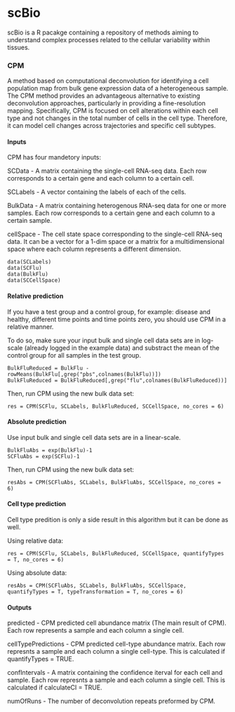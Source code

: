 # scBio
scBio is a R pacakge containing a repository of methods aiming to understand complex processes related to the cellular variability within tissues.

### CPM
A method based on computational deconvolution for identifying a cell population map from bulk gene expression data of a heterogeneous sample. The CPM method provides an advantageous alternative to existing deconvolution approaches, particularly in providing a fine-resolution mapping. Specifically, CPM is focused on cell alterations within each cell type and not changes in the total number of cells in the cell type. Therefore, it can model cell changes across trajectories and specific cell subtypes.

#### Inputs
CPM has four mandetory inputs:

SCData - A matrix containing the single-cell RNA-seq data. Each row corresponds to a certain gene and each column to a certain cell.

SCLabels - A vector containing the labels of each of the cells.

BulkData - A matrix containing heterogenous RNA-seq data for one or more samples. Each row corresponds to a certain gene and each column to a certain sample.

cellSpace - The cell state space corresponding to the single-cell RNA-seq data. It can be a vector for a 1-dim space or a matrix for a multidimensional space where each column represents a different dimension.

```
data(SCLabels)
data(SCFlu)
data(BulkFlu)
data(SCCellSpace)
```

#### Relative prediction
If you have a test group and a control group, for example: disease and healthy, different time points and time points zero, you should use CPM in a relative manner.

To do so, make sure your input bulk and single cell data sets are in log-scale (already logged in the example data) and substract the mean of the control group for all samples in the test group.

```
BulkFluReduced = BulkFlu - rowMeans(BulkFlu[,grep("pbs",colnames(BulkFlu))])
BulkFluReduced = BulkFluReduced[,grep("flu",colnames(BulkFluReduced))]
```

Then, run CPM using the new bulk data set:

```
res = CPM(SCFlu, SCLabels, BulkFluReduced, SCCellSpace, no_cores = 6)
```

#### Absolute prediction
Use input bulk and single cell data sets are in a linear-scale.

```
BulkFluAbs = exp(BulkFlu)-1
SCFluAbs = exp(SCFlu)-1
```

Then, run CPM using the new bulk data set:

```
resAbs = CPM(SCFluAbs, SCLabels, BulkFluAbs, SCCellSpace, no_cores = 6)
```

#### Cell type prediction
Cell type predition is only a side result in this algorithm but it can be done as well.

Using relative data:
```
res = CPM(SCFlu, SCLabels, BulkFluReduced, SCCellSpace, quantifyTypes = T, no_cores = 6)
```

Using absolute data:
```
resAbs = CPM(SCFluAbs, SCLabels, BulkFluAbs, SCCellSpace, quantifyTypes = T, typeTransformation = T, no_cores = 6)
```

#### Outputs
predicted	- CPM predicted cell abundance matrix (The main result of CPM). Each row represents a sample and each column a single cell.

cellTypePredictions	 - CPM predicted cell-type abundance matrix. Each row represnts a sample and each column a single cell-type. This is calculated if quantifyTypes = TRUE.

confIntervals	- A matrix containing the confidence iterval for each cell and sample. Each row represnts a sample and each column a single cell. This is calculated if calculateCI = TRUE.

numOfRuns	- The number of deconvolution repeats preformed by CPM.
